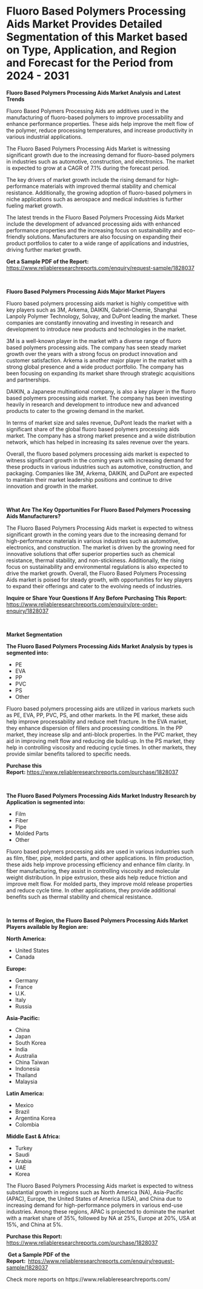 <p><h1>Fluoro Based Polymers Processing Aids Market Provides Detailed Segmentation of this Market based on Type, Application, and Region and Forecast for the Period from 2024 - 2031</h1></p><p><strong>Fluoro Based Polymers Processing Aids Market Analysis and Latest Trends</strong></p>
<p><p>Fluoro Based Polymers Processing Aids are additives used in the manufacturing of fluoro-based polymers to improve processability and enhance performance properties. These aids help improve the melt flow of the polymer, reduce processing temperatures, and increase productivity in various industrial applications.</p><p>The Fluoro Based Polymers Processing Aids Market is witnessing significant growth due to the increasing demand for fluoro-based polymers in industries such as automotive, construction, and electronics. The market is expected to grow at a CAGR of 7.1% during the forecast period.</p><p>The key drivers of market growth include the rising demand for high-performance materials with improved thermal stability and chemical resistance. Additionally, the growing adoption of fluoro-based polymers in niche applications such as aerospace and medical industries is further fueling market growth.</p><p>The latest trends in the Fluoro Based Polymers Processing Aids Market include the development of advanced processing aids with enhanced performance properties and the increasing focus on sustainability and eco-friendly solutions. Manufacturers are also focusing on expanding their product portfolios to cater to a wide range of applications and industries, driving further market growth.</p></p>
<p><strong>Get a Sample PDF of the Report:&nbsp;</strong> <a href="https://www.reliableresearchreports.com/enquiry/request-sample/1828037">https://www.reliableresearchreports.com/enquiry/request-sample/1828037</a></p>
<p>&nbsp;</p>
<p><strong>Fluoro Based Polymers Processing Aids Major Market Players</strong></p>
<p><p>Fluoro based polymers processing aids market is highly competitive with key players such as 3M, Arkema, DAIKIN, Gabriel-Chemie, Shanghai Lanpoly Polymer Technology, Solvay, and DuPont leading the market. These companies are constantly innovating and investing in research and development to introduce new products and technologies in the market.</p><p>3M is a well-known player in the market with a diverse range of fluoro based polymers processing aids. The company has seen steady market growth over the years with a strong focus on product innovation and customer satisfaction. Arkema is another major player in the market with a strong global presence and a wide product portfolio. The company has been focusing on expanding its market share through strategic acquisitions and partnerships.</p><p>DAIKIN, a Japanese multinational company, is also a key player in the fluoro based polymers processing aids market. The company has been investing heavily in research and development to introduce new and advanced products to cater to the growing demand in the market.</p><p>In terms of market size and sales revenue, DuPont leads the market with a significant share of the global fluoro based polymers processing aids market. The company has a strong market presence and a wide distribution network, which has helped in increasing its sales revenue over the years.</p><p>Overall, the fluoro based polymers processing aids market is expected to witness significant growth in the coming years with increasing demand for these products in various industries such as automotive, construction, and packaging. Companies like 3M, Arkema, DAIKIN, and DuPont are expected to maintain their market leadership positions and continue to drive innovation and growth in the market.</p></p>
<p>&nbsp;</p>
<p><strong>What Are The Key Opportunities For Fluoro Based Polymers Processing Aids Manufacturers?</strong></p>
<p><p>The Fluoro Based Polymers Processing Aids market is expected to witness significant growth in the coming years due to the increasing demand for high-performance materials in various industries such as automotive, electronics, and construction. The market is driven by the growing need for innovative solutions that offer superior properties such as chemical resistance, thermal stability, and non-stickiness. Additionally, the rising focus on sustainability and environmental regulations is also expected to drive the market growth. Overall, the Fluoro Based Polymers Processing Aids market is poised for steady growth, with opportunities for key players to expand their offerings and cater to the evolving needs of industries.</p></p>
<p><strong>Inquire or Share Your Questions If Any Before Purchasing This Report:</strong> <a href="https://www.reliableresearchreports.com/enquiry/pre-order-enquiry/1828037">https://www.reliableresearchreports.com/enquiry/pre-order-enquiry/1828037</a></p>
<p>&nbsp;</p>
<p><strong>Market Segmentation</strong></p>
<p><strong>The Fluoro Based Polymers Processing Aids Market Analysis by types is segmented into:</strong></p>
<p><ul><li>PE</li><li>EVA</li><li>PP</li><li>PVC</li><li>PS</li><li>Other</li></ul></p>
<p><p>Fluoro based polymers processing aids are utilized in various markets such as PE, EVA, PP, PVC, PS, and other markets. In the PE market, these aids help improve processability and reduce melt fracture. In the EVA market, they enhance dispersion of fillers and processing conditions. In the PP market, they increase slip and anti-block properties. In the PVC market, they aid in improving melt flow and reducing die build-up. In the PS market, they help in controlling viscosity and reducing cycle times. In other markets, they provide similar benefits tailored to specific needs.</p></p>
<p><strong>Purchase this Report:&nbsp;</strong><a href="https://www.reliableresearchreports.com/purchase/1828037">https://www.reliableresearchreports.com/purchase/1828037</a></p>
<p>&nbsp;</p>
<p><strong>The Fluoro Based Polymers Processing Aids Market Industry Research by Application is segmented into:</strong></p>
<p><ul><li>Film</li><li>Fiber</li><li>Pipe</li><li>Molded Parts</li><li>Other</li></ul></p>
<p><p>Fluoro based polymers processing aids are used in various industries such as film, fiber, pipe, molded parts, and other applications. In film production, these aids help improve processing efficiency and enhance film clarity. In fiber manufacturing, they assist in controlling viscosity and molecular weight distribution. In pipe extrusion, these aids help reduce friction and improve melt flow. For molded parts, they improve mold release properties and reduce cycle time. In other applications, they provide additional benefits such as thermal stability and chemical resistance.</p></p>
<p>&nbsp;</p>
<p><strong>In terms of Region, the Fluoro Based Polymers Processing Aids Market Players available by Region are:</strong></p>
<p>
    <p> <strong> North America: </strong>
        <ul>
            <li>United States</li>
            <li>Canada</li>
        </ul>
        </p> 
    <p> <strong> Europe: </strong>
        <ul>
            <li>Germany</li>
            <li>France</li>
            <li>U.K.</li>
            <li>Italy</li>
            <li>Russia</li>
        </ul>
        </p> 
    <p> <strong> Asia-Pacific: </strong>
        <ul>
            <li>China</li>
            <li>Japan</li>
            <li>South Korea</li>
            <li>India</li>
            <li>Australia</li>
            <li>China Taiwan</li>
            <li>Indonesia</li>
            <li>Thailand</li>
            <li>Malaysia</li>
        </ul>
        </p> 
    <p> <strong> Latin America: </strong>
        <ul>
            <li>Mexico</li>
            <li>Brazil</li>
            <li>Argentina Korea</li>
            <li>Colombia</li>
        </ul>
        </p> 
    <p> <strong> Middle East & Africa: </strong>
        <ul>
            <li>Turkey</li>
            <li>Saudi</li>
            <li>Arabia</li>
            <li>UAE</li>
            <li>Korea</li>
        </ul>
    </p>
    </p>
<p><p>The Fluoro Based Polymers Processing Aids market is expected to witness substantial growth in regions such as North America (NA), Asia-Pacific (APAC), Europe, the United States of America (USA), and China due to increasing demand for high-performance polymers in various end-use industries. Among these regions, APAC is projected to dominate the market with a market share of 35%, followed by NA at 25%, Europe at 20%, USA at 15%, and China at 5%.</p></p>
<p><strong>Purchase this Report: </strong><a href="https://www.reliableresearchreports.com/purchase/1828037">https://www.reliableresearchreports.com/purchase/1828037</a></p>
<p>&nbsp;<strong>Get a Sample PDF of the Report:&nbsp;&nbsp;</strong><a href="https://www.reliableresearchreports.com/enquiry/request-sample/1828037">https://www.reliableresearchreports.com/enquiry/request-sample/1828037</a></p>
<p><strong></strong></p>
<p>Check more reports on https://www.reliableresearchreports.com/</p>
